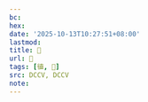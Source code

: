 ```yaml
---
bc:
hex:
date: '2025-10-13T10:27:51+08:00'
lastmod:
title: 􄌷
url: 􄌷
tags: [徝, 𢕞]
src: DCCV, DCCV
note:
---
```


